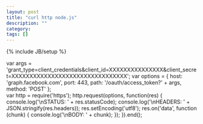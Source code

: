 ```yaml
---
layout: post
title: "curl http node.js"
description: ""
category: 
tags: []
---
```

{% include JB/setup %}

var args = 'grant_type=client_credentials&client_id=XXXXXXXXXXXXXXX&client_secret=XXXXXXXXXXXXXXXXXXXXXXXXXXXXXXXX'; 
var options = { host: 'graph.facebook.com', port: 443, path: '/oauth/access_token?' + args, method: 'POST' };  
var http = require('https'); 
http.request(options, function(res) { 
	console.log('\nSTATUS: ' + res.statusCode); 
	console.log('\nHEADERS: ' + JSON.stringify(res.headers)); 
	res.setEncoding('utf8'); 
	res.on('data', function (chunk) { 
		console.log('\nBODY: ' + chunk); 
	}); 
}).end();


